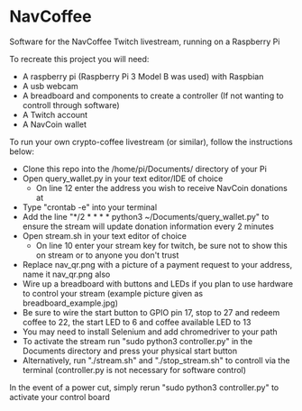# NavCoffee
Software for the NavCoffee Twitch livestream, running on a Raspberry Pi

To recreate this project you will need:
 - A raspberry pi (Raspberry Pi 3 Model B was used) with Raspbian
 - A usb webcam
 - A breadboard and components to create a controller (If not wanting to controll through software)
 - A Twitch account
 - A NavCoin wallet

To run your own crypto-coffee livestream (or similar), follow the instructions below:
 - Clone this repo into the /home/pi/Documents/ directory of your Pi
 - Open query_wallet.py in your text editor/IDE of choice
	- On line 12 enter the address you wish to receive NavCoin donations at
 - Type "crontab -e" into your terminal
 - Add the line "*/2 * * * * python3 ~/Documents/query_wallet.py" to ensure the stream will update donation information every 2 minutes
 - Open stream.sh in your text editor of choice
	- On line 10 enter your stream key for twitch, be sure not to show this on stream or to anyone you don't trust
 - Replace nav_qr.png with a picture of a payment request to your address, name it nav_qr.png also
 - Wire up a breadboard with buttons and LEDs if you plan to use hardware to control your stream (example picture given as breadboard_example.jpg)
 - Be sure to wire the start button to GPIO pin 17, stop to 27 and redeem coffee to 22, the start LED to 6 and coffee available LED to 13
 - You may need to install Selenium and add chromedriver to your path
 - To activate the stream run "sudo python3 controller.py" in the Documents directory and press your physical start button
 - Alternatively, run "./stream.sh" and "./stop_stream.sh" to controll via the terminal (controller.py is not necessary for software control)

In the event of a power cut, simply rerun "sudo python3 controller.py" to activate your control board




